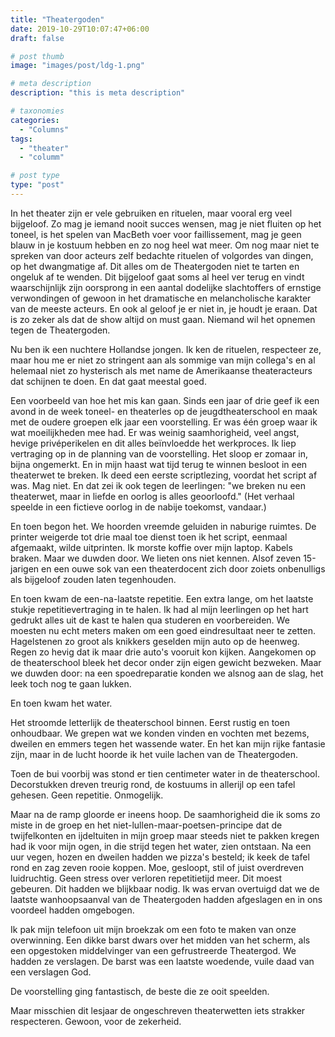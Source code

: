 ```yaml
---
title: "Theatergoden"
date: 2019-10-29T10:07:47+06:00
draft: false

# post thumb
image: "images/post/ldg-1.png"

# meta description
description: "this is meta description"

# taxonomies
categories:
  - "Columns"
tags:
  - "theater"
  - "columm"

# post type
type: "post"
---
```


In het theater zijn er vele gebruiken en rituelen, maar vooral erg veel
bijgeloof. Zo mag je iemand nooit succes wensen, mag je niet fluiten op
het toneel, is het spelen van MacBeth voer voor faillissement, mag je
geen blauw in je kostuum hebben en zo nog heel wat meer. Om nog maar
niet te spreken van door acteurs zelf bedachte rituelen of volgordes van
dingen, op het dwangmatige af. Dit alles om de Theatergoden niet te
tarten en ongeluk af te wenden. Dit bijgeloof gaat soms al heel ver
terug en vindt waarschijnlijk zijn oorsprong in een aantal dodelijke
slachtoffers of ernstige verwondingen of gewoon in het dramatische en
melancholische karakter van de meeste acteurs. En ook al geloof je er
niet in, je houdt je eraan. Dat is zo zeker als dat de show altijd on
must gaan. Niemand wil het opnemen tegen de Theatergoden.

Nu ben ik een nuchtere Hollandse jongen. Ik ken de rituelen, respecteer
ze, maar hou me er niet zo stringent aan als sommige van mijn collega's
en al helemaal niet zo hysterisch als met name de Amerikaanse
theateracteurs dat schijnen te doen. En dat gaat meestal goed.

Een voorbeeld van hoe het mis kan gaan. Sinds een jaar of drie geef ik
een avond in de week toneel- en theaterles op de jeugdtheaterschool en
maak met de oudere groepen elk jaar een voorstelling. Er was één groep
waar ik wat moeilijkheden mee had. Er was weinig saamhorigheid, veel
angst, hevige privéperikelen en dit alles beïnvloedde het werkproces. Ik
liep vertraging op in de planning van de voorstelling. Het sloop er
zomaar in, bijna ongemerkt. En in mijn haast wat tijd terug te winnen
besloot in een theaterwet te breken. Ik deed een eerste scriptlezing,
voordat het script af was. Mag niet. En dat zei ik ook tegen de
leerlingen: "we breken nu een theaterwet, maar in liefde en oorlog is
alles geoorloofd." (Het verhaal speelde in een fictieve oorlog in de
nabije toekomst, vandaar.)

En toen begon het. We hoorden vreemde geluiden in naburige ruimtes. De
printer weigerde tot drie maal toe dienst toen ik het script, eenmaal
afgemaakt, wilde uitprinten. Ik morste koffie over mijn laptop. Kabels
braken. Maar we duwden door. We lieten ons niet kennen. Alsof zeven
15-jarigen en een ouwe sok van een theaterdocent zich door zoiets
onbenulligs als bijgeloof zouden laten tegenhouden.

En toen kwam de een-na-laatste repetitie. Een extra lange, om het
laatste stukje repetitievertraging in te halen. Ik had al mijn
leerlingen op het hart gedrukt alles uit de kast te halen qua studeren
en voorbereiden. We moesten nu echt meters maken om een goed
eindresultaat neer te zetten. Hagelstenen zo groot als knikkers geselden
mijn auto op de heenweg. Regen zo hevig dat ik maar drie auto's vooruit
kon kijken. Aangekomen op de theaterschool bleek het decor onder zijn
eigen gewicht bezweken. Maar we duwden door: na een spoedreparatie
konden we alsnog aan de slag, het leek toch nog te gaan lukken.

En toen kwam het water.

Het stroomde letterlijk de theaterschool binnen. Eerst rustig en toen
onhoudbaar. We grepen wat we konden vinden en vochten met bezems,
dweilen en emmers tegen het wassende water. En het kan mijn rijke
fantasie zijn, maar in de lucht hoorde ik het vuile lachen van de
Theatergoden.

Toen de bui voorbij was stond er tien centimeter water in de
theaterschool. Decorstukken dreven treurig rond, de kostuums in allerijl
op een tafel gehesen. Geen repetitie. Onmogelijk.

Maar na de ramp gloorde er ineens hoop. De saamhorigheid die ik soms zo
miste in de groep en het niet-lullen-maar-poetsen-principe dat de
twijfelkonten en ijdeltuiten in mijn groep maar steeds niet te pakken
kregen had ik voor mijn ogen, in die strijd tegen het water, zien
ontstaan. Na een uur vegen, hozen en dweilen hadden we pizza's besteld;
ik keek de tafel rond en zag zeven rooie koppen. Moe, gesloopt, stil of
juist overdreven luidruchtig. Geen stress over verloren repetitietijd
meer. Dit moest gebeuren. Dit hadden we blijkbaar nodig. Ik was ervan
overtuigd dat we de laatste wanhoopsaanval van de Theatergoden hadden
afgeslagen en in ons voordeel hadden omgebogen.

Ik pak mijn telefoon uit mijn broekzak om een foto te maken van onze
overwinning. Een dikke barst dwars over het midden van het scherm, als
een opgestoken middelvinger van een gefrustreerde Theatergod. We hadden
ze verslagen. De barst was een laatste woedende, vuile daad van een
verslagen God.

De voorstelling ging fantastisch, de beste die ze ooit speelden.

Maar misschien dit lesjaar de ongeschreven theaterwetten iets strakker
respecteren. Gewoon, voor de zekerheid.
